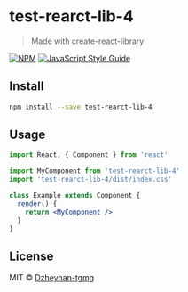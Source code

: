 # test-rearct-lib-4

> Made with create-react-library

[![NPM](https://img.shields.io/npm/v/test-rearct-lib-4.svg)](https://www.npmjs.com/package/test-rearct-lib-4) [![JavaScript Style Guide](https://img.shields.io/badge/code_style-standard-brightgreen.svg)](https://standardjs.com)

## Install

```bash
npm install --save test-rearct-lib-4
```

## Usage

```jsx
import React, { Component } from 'react'

import MyComponent from 'test-rearct-lib-4'
import 'test-rearct-lib-4/dist/index.css'

class Example extends Component {
  render() {
    return <MyComponent />
  }
}
```

## License

MIT © [Dzheyhan-tgmg](https://github.com/Dzheyhan-tgmg)
